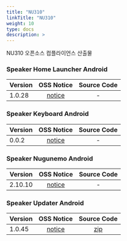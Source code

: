```yaml
---
title: "NU310"
linkTitle: "NU310"
weight: 10
type: docs
description: >
---
```


NU310 오픈소스 컴플라이언스 산출물

### Speaker Home Launcher Android

| Version | OSS Notice | Source Code |
|---|:---:|:---:|
| 1.0.28 | [notice](https://opensource.sktelecom.com/compliance_artifacts/nugu_nu310_speaker_home_launcher/android/1.0.28/NU310_Speaker_home_launcher_android_1.0.28_OSS_Notice.html)  | - |

### Speaker Keyboard Android

| Version | OSS Notice | Source Code |
|---|:---:|:---:|
| 0.0.2 | [notice](https://opensource.sktelecom.com/compliance_artifacts/nugu_nu310_speaker_keyboard/android/0.0.2/NU310_Speaker_keyboard_android_0.0.2_OSS_Notice.html)  | - |

### Speaker Nugunemo Android

| Version | OSS Notice | Source Code |
|---|:---:|:---:|
| 2.10.10 | [notice](https://opensource.sktelecom.com/compliance_artifacts/nugu_nu310_speaker_nugunemo/android/2.10.10/NU310_Speaker_nugunemo_android_2.10.10_OSS_Notice.html)  | - |

### Speaker Updater Android

| Version | OSS Notice | Source Code |
|---|:---:|:---:|
| 1.0.45 | [notice](https://opensource.sktelecom.com/compliance_artifacts/nugu_nu310_speaker_updater/android/1.0.45/NU310_Speaker_updater_android_1.0.45_OSS_Notice.html)  | [zip](https://opensource.sktelecom.com/compliance_artifacts/nugu_nu310_speaker_updater/android/1.0.45/jsr-305.zip) |